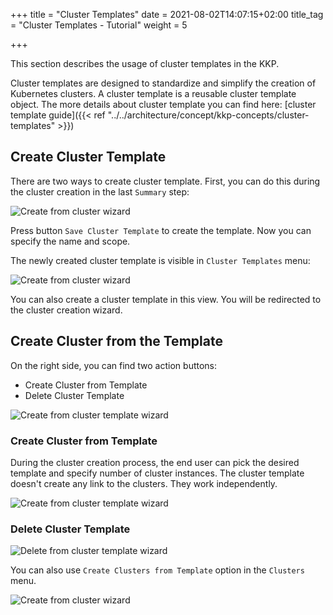 +++
title = "Cluster Templates"
date = 2021-08-02T14:07:15+02:00
title_tag = "Cluster Templates - Tutorial"
weight = 5

+++

This section describes the usage of cluster templates in the KKP.

Cluster templates are designed to standardize and simplify the creation of Kubernetes clusters. A cluster template is a
reusable cluster template object. The more details about cluster template you can find here: [cluster template guide]({{< ref "../../architecture/concept/kkp-concepts/cluster-templates" >}})

## Create Cluster Template

There are two ways to create cluster template. First, you can do this during the cluster creation in the last `Summary` step:

![Create from cluster wizard](/img/kubermatic/v2.21/tutorials/cluster_template/create_from_cluster_wizard.png?classes=shadow,border "Cluster Template creation")

Press button `Save Cluster Template` to create the template. Now you can specify the name and scope.

The newly created cluster template is visible in `Cluster Templates` menu:

![Create from cluster wizard](/img/kubermatic/v2.21/tutorials/cluster_template/cluster_template_menu.png?classes=shadow,border "Cluster Template view")

You can also create a cluster template in this view. You will be redirected to the cluster creation wizard.

## Create Cluster from the Template

On the right side, you can find two action buttons:
 - Create Cluster from Template
 - Delete Cluster Template

![Create from cluster template wizard](/img/kubermatic/v2.21/tutorials/cluster_template/actions.png?classes=shadow,border "Action buttons")

### Create Cluster from Template
During the cluster creation process, the end user can pick the desired template and specify number of cluster instances.
The cluster template doesn't create any link to the clusters. They work independently.

![Create from cluster template wizard](/img/kubermatic/v2.21/tutorials/cluster_template/create_cluster.png?classes=shadow,border "Create Clusters from Template")

### Delete Cluster Template

![Delete from cluster template wizard](/img/kubermatic/v2.21/tutorials/cluster_template/delete_template.png?classes=shadow,border "Delete Cluster Template")

You can also use `Create Clusters from Template` option in the `Clusters` menu.

![Create from cluster wizard](/img/kubermatic/v2.21/tutorials/cluster_template/create_from_clusters.png?classes=shadow,border "Create Clusters")
